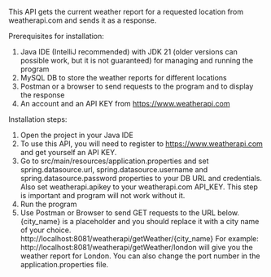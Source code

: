 This API gets the current weather report for a requested location from weatherapi.com and sends it as a response. 


Prerequisites for installation: 
1) Java IDE (IntelliJ recommended) with JDK 21 (older versions can possible work, but it is not guaranteed) for managing and running the program
2) MySQL DB to store the weather reports for different locations
3) Postman or a browser to send requests to the program and to display the response
4) An account and an API KEY from https://www.weatherapi.com


Installation steps: 
1) Open the project in your Java IDE
2) To use this API, you will need to register to https://www.weatherapi.com and get yourself an API KEY.
3) Go to src/main/resources/application.properties and set spring.datasource.url, spring.datasource.username and spring.datasource.password properties to your DB URL and credentials. Also set weatherapi.apikey to your weatherapi.com API_KEY. This step is important and program will not work without it. 
4) Run the program
5) Use Postman or Browser to send GET requests to the URL below. {city_name} is a placeholder and you should replace it with a city name of your choice.
http://localhost:8081/weatherapi/getWeather/{city_name}
For example: http://localhost:8081/weatherapi/getWeather/london will give you the weather report for London. You can also change the port number in the application.properties file.


